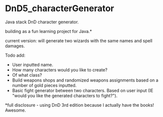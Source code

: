 # DnD5_characterGenerator
Java stack DnD character generator.

building as a fun learning project for Java.*

current version: will generate two wizards with the same names and spell damages. 

Todo add: 
  - User inputted name.
  - How many characters would you like to create?
  - Of what class? 
  - Build weapons shops and randomized weapons assignments based on a number of gold pieces inputted. 
  - Basic fight generator between two characters. Based on user input (IE "would you like the generated characters to             fight?").


*full disclosure - using DnD 3rd edition because I actually have the books! Awesome. 
